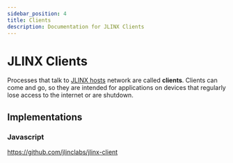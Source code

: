 ```yaml
---
sidebar_position: 4
title: Clients
description: Documentation for JLINX Clients
---
```


# JLINX Clients

Processes that talk to [JLINX hosts](/docs/hosts) network are called **clients**. Clients can come and go, so they are intended for applications on devices that regularly lose access to the internet or are shutdown.


## Implementations

### Javascript

https://github.com/jlinclabs/jlinx-client
